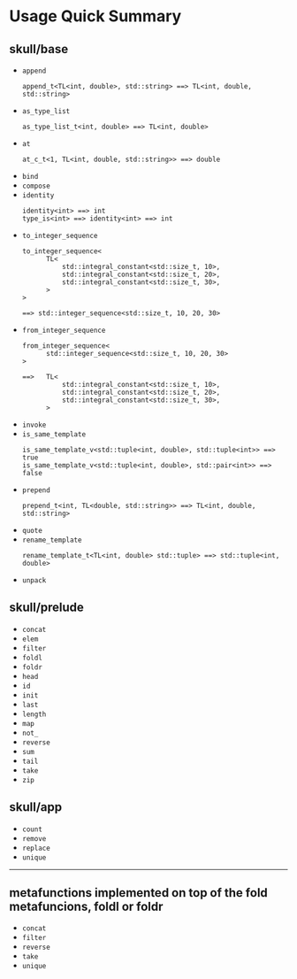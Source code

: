 # Usage Quick Summary

## skull/base

* `append`
  ```
  append_t<TL<int, double>, std::string> ==> TL<int, double, std::string>
  ```
* `as_type_list`
  ```
  as_type_list_t<int, double> ==> TL<int, double>
  ```
* `at`
  ```
  at_c_t<1, TL<int, double, std::string>> ==> double
  ```
* `bind`
* `compose`
* `identity`
  ```
  identity<int> ==> int
  type_is<int> ==> identity<int> ==> int
  ```
* `to_integer_sequence`
  ```
  to_integer_sequence<
        TL<
            std::integral_constant<std::size_t, 10>,
            std::integral_constant<std::size_t, 20>,
            std::integral_constant<std::size_t, 30>,
        >
  >

  ==> std::integer_sequence<std::size_t, 10, 20, 30>
  ```
* `from_integer_sequence`
  ```
  from_integer_sequence<
        std::integer_sequence<std::size_t, 10, 20, 30>
  >

  ==>   TL<
            std::integral_constant<std::size_t, 10>,
            std::integral_constant<std::size_t, 20>,
            std::integral_constant<std::size_t, 30>,
        >
  ```
* `invoke`
* `is_same_template`
  ```
  is_same_template_v<std::tuple<int, double>, std::tuple<int>> ==> true
  is_same_template_v<std::tuple<int, double>, std::pair<int>> ==> false
  ```
* `prepend`
  ```
  prepend_t<int, TL<double, std::string>> ==> TL<int, double, std::string>
  ```
* `quote`
* `rename_template`
  ```
  rename_template_t<TL<int, double> std::tuple> ==> std::tuple<int, double>
  ```
* `unpack`

## skull/prelude

* `concat`
* `elem`
* `filter`
* `foldl`
* `foldr`
* `head`
* `id`
* `init`
* `last`
* `length`
* `map`
* `not_`
* `reverse`
* `sum`
* `tail`
* `take`
* `zip`

## skull/app

* `count`
* `remove`
* `replace`
* `unique`

---

## metafunctions implemented on top of the fold metafuncions, foldl or foldr

* `concat`
* `filter`
* `reverse`
* `take`
* `unique`
